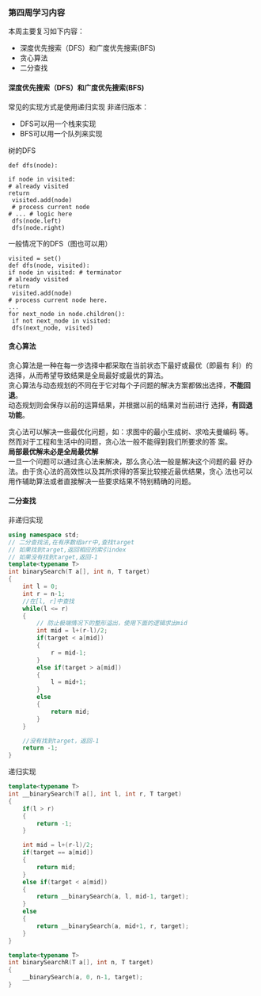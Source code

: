### 第四周学习内容
本周主要复习如下内容：
* 深度优先搜索（DFS）和广度优先搜索(BFS)
* 贪心算法
* 二分查找


#### 深度优先搜索（DFS）和广度优先搜索(BFS)
常见的实现方式是使用递归实现
非递归版本：
* DFS可以用一个栈来实现
* BFS可以用一个队列来实现

树的DFS
```
def dfs(node): 
 
if node in visited: 
# already visited 
return
 visited.add(node) 
 # process current node 
# ... # logic here 
 dfs(node.left) 
 dfs(node.right)
```

一般情况下的DFS（图也可以用）
```
visited = set() 
def dfs(node, visited): 
if node in visited: # terminator 
# already visited 
return 
 visited.add(node) 
# process current node here. 
...
for next_node in node.children(): 
 if not next_node in visited: 
 dfs(next_node, visited)
```

#### 贪心算法

贪心算法是一种在每一步选择中都采取在当前状态下最好或最优（即最有
利）的选择，从而希望导致结果是全局最好或最优的算法。   
贪心算法与动态规划的不同在于它对每个子问题的解决方案都做出选择，**不能回退**。  
动态规划则会保存以前的运算结果，并根据以前的结果对当前进行
选择，**有回退功能**。


贪心法可以解决一些最优化问题，如：求图中的最小生成树、求哈夫曼编码
等。然而对于工程和生活中的问题，贪心法一般不能得到我们所要求的答
案。  
   **局部最优解未必是全局最优解**  
一旦一个问题可以通过贪心法来解决，那么贪心法一般是解决这个问题的最
好办法。由于贪心法的高效性以及其所求得的答案比较接近最优结果，贪心
法也可以用作辅助算法或者直接解决一些要求结果不特别精确的问题。


#### 二分查找

非递归实现
```c++
using namespace std;
// 二分查找法,在有序数组arr中,查找target
// 如果找到target,返回相应的索引index
// 如果没有找到target,返回-1
template<typename T>
int binarySearch(T a[], int n, T target)
{
    int l = 0;
    int r = n-1;
    //在[l, r]中查找
    while(l <= r)
    {
        // 防止极端情况下的整形溢出，使用下面的逻辑求出mid
        int mid = l+(r-l)/2;
        if(target < a[mid])
        {
            r = mid-1;
        }
        else if(target > a[mid])
        {
            l = mid+1;
        }
        else
        {
            return mid;
        }
    }

    //没有找到target，返回-1
    return -1;
}
```

递归实现
```c++
template<typename T>
int __binarySearch(T a[], int l, int r, T target)
{
    if(l > r)
    {
        return -1;
    }

    int mid = l+(r-l)/2;
    if(target == a[mid])
    {
        return mid;
    }
    else if(target < a[mid])
    {
        return __binarySearch(a, l, mid-1, target);
    }
    else
    {
        return __binarySearch(a, mid+1, r, target);
    }
}

template<typename T>
int binarySearchR(T a[], int n, T target)
{
    __binarySearch(a, 0, n-1, target);
}
```